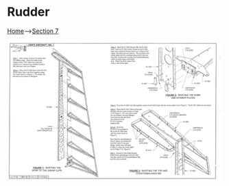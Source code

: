 # Rudder

<a href="../../index.html">Home</a>--><a href="section7.html">Section 7</a>

<img src="RV10-7-10.png">